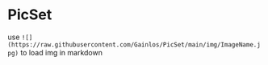 # PicSet
use `![](https://raw.githubusercontent.com/Gainlos/PicSet/main/img/ImageName.jpg)` to load img in markdown
